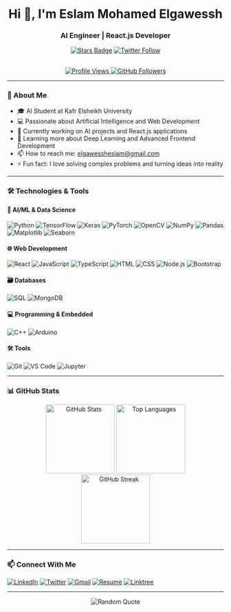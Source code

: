 <h1 align="center">Hi 👋, I'm Eslam Mohamed Elgawessh</h1>
<h3 align="center">AI Engineer | React.js Developer</h3>

<div align="center">
    <a href="https://github.com/eslam-elgawessh/stargazers">
        <img src="https://img.shields.io/github/stars/eslam-elgawessh?style=social" alt="Stars Badge"/></a>
<!--     <a href="https://github.com/eslam-elgawessh/network/members">
        <img src="https://img.shields.io/github/forks/eslam-elgawessh?style=social" alt="Forks Badge"/></a> -->
    <a href="https://x.com/eslam_elgawessh">
        <img src="https://img.shields.io/twitter/follow/eslam_elgawessh?style=social" alt="Twitter Follow"/></a>
</div>

<br>

<p align="center">
    <a href="https://komarev.com/ghpvc/?username=eslam-elgawessh">
        <img src="https://komarev.com/ghpvc/?username=eslam-elgawessh" alt="Profile Views"/>
    </a>
    <a href="https://github.com/eslam-elgawessh?tab=followers">
        <img src="https://img.shields.io/github/followers/eslam-elgawessh?label=Followers" alt="GitHub Followers"/>
    </a>
</p>

---

### 🚀 About Me
- 🎓 AI Student at Kafr Elsheikh University
- 💻 Passionate about Artificial Intelligence and Web Development
- 🔭 Currently working on AI projects and React.js applications
- 🌱 Learning more about Deep Learning and Advanced Frontend Development
- 📫 How to reach me: [elgawessheslam@gmail.com](mailto:elgawessheslam@gmail.com)
- ⚡ Fun fact: I love solving complex problems and turning ideas into reality

---

### 🛠️ Technologies & Tools

#### 🤖 AI/ML & Data Science
![Python](https://img.shields.io/badge/Python-3776AB?style=for-the-badge&logo=python&logoColor=white)
![TensorFlow](https://img.shields.io/badge/TensorFlow-FF6F00?style=for-the-badge&logo=tensorflow&logoColor=white)
![Keras](https://img.shields.io/badge/Keras-D00000?style=for-the-badge&logo=keras&logoColor=white)
![PyTorch](https://img.shields.io/badge/PyTorch-EE4C2C?style=for-the-badge&logo=pytorch&logoColor=white)
![OpenCV](https://img.shields.io/badge/OpenCV-5C3EE8?style=for-the-badge&logo=opencv&logoColor=white)
![NumPy](https://img.shields.io/badge/Numpy-013243?style=for-the-badge&logo=numpy&logoColor=white)
![Pandas](https://img.shields.io/badge/Pandas-150458?style=for-the-badge&logo=pandas&logoColor=white)
![Matplotlib](https://img.shields.io/badge/Matplotlib-11557C?style=for-the-badge&logo=matplotlib&logoColor=white)
![Seaborn](https://img.shields.io/badge/Seaborn-0C7DC5?style=for-the-badge&logo=seaborn&logoColor=white)

#### 🌐 Web Development
![React](https://img.shields.io/badge/React-20232A?style=for-the-badge&logo=react&logoColor=61DAFB)
![JavaScript](https://img.shields.io/badge/JavaScript-F7DF1E?style=for-the-badge&logo=javascript&logoColor=black)
![TypeScript](https://img.shields.io/badge/TypeScript-3178C6?style=for-the-badge&logo=typescript&logoColor=white)
![HTML](https://img.shields.io/badge/HTML-3178C6?style=for-the-badge&logo=HTML&logoColor=orange)
![CSS](https://img.shields.io/badge/CSS-3178C6?style=for-the-badge&logo=CSS&logoColor=blue)
![Node.js](https://img.shields.io/badge/Node.js-339933?style=for-the-badge&logo=nodedotjs&logoColor=white)
![Bootstrap](https://img.shields.io/badge/Bootstrap-7952B3?style=for-the-badge&logo=bootstrap&logoColor=white)

#### 🗃️ Databases
![SQL](https://img.shields.io/badge/SQL-4479A1?style=for-the-badge&logo=mysql&logoColor=white)
![MongoDB](https://img.shields.io/badge/MongoDB-47A248?style=for-the-badge&logo=mongodb&logoColor=white)

#### 💻 Programming & Embedded
![C++](https://img.shields.io/badge/C++-00599C?style=for-the-badge&logo=c%2B%2B&logoColor=white)
![Arduino](https://img.shields.io/badge/Arduino-00979D?style=for-the-badge&logo=arduino&logoColor=white)

#### 🛠️ Tools
![Git](https://img.shields.io/badge/Git-F05032?style=for-the-badge&logo=git&logoColor=white)
![VS Code](https://img.shields.io/badge/VS_Code-007ACC?style=for-the-badge&logo=visual-studio-code&logoColor=white)
![Jupyter](https://img.shields.io/badge/Jupyter-F37626?style=for-the-badge&logo=jupyter&logoColor=white)

---

### 📊 GitHub Stats
<div align="center">
    <img src="https://github-readme-stats.vercel.app/api?username=eslam-elgawessh&show_icons=true&theme=radical" alt="GitHub Stats" height="160"/>
    <img src="https://github-readme-stats.vercel.app/api/top-langs/?username=eslam-elgawessh&layout=compact&theme=radical" alt="Top Languages" height="160"/>
</div>

<div align="center">
    <img src="https://streak-stats.demolab.com/?user=eslam-elgawessh&theme=radical" alt="GitHub Streak" height="160"/>
</div>

---

### 📫 Connect With Me
[![LinkedIn](https://img.shields.io/badge/LinkedIn-0077B5?style=for-the-badge&logo=linkedin&logoColor=white)](https://www.linkedin.com/in/eslam-elgawessh)
[![Twitter](https://img.shields.io/badge/Twitter-1DA1F2?style=for-the-badge&logo=twitter&logoColor=white)](https://x.com/eslam_elgawessh)
[![Gmail](https://img.shields.io/badge/Gmail-D14836?style=for-the-badge&logo=gmail&logoColor=white)](mailto:elgawessheslam@gmail.com)
[![Resume](https://img.shields.io/badge/Resume-4285F4?style=for-the-badge&logo=google-drive&logoColor=white)](https://drive.google.com/file/d/1pSuoU8li6pjQnhqlwUkq_sP7TFIlWyVs/view)
[![Linktree](https://img.shields.io/badge/Linktree-39E09B?style=for-the-badge&logo=linktree&logoColor=white)](https://linktr.ee/eslam_elgawessh)

---

<p align="center">
    <img src="https://quotes-github-readme.vercel.app/api?type=horizontal&theme=radical" alt="Random Quote"/>
</p>
